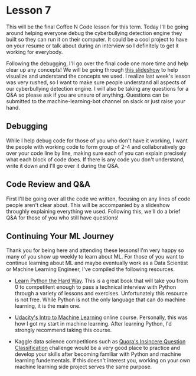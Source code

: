 # Lesson 7

This will be the final Coffee N Code lesson for this term. Today I'll be going around helping everyone debug the cyberbullying detection engine they built so they can run it on their computer. It could be a cool project to have on your resume or talk about during an interview so I definitely to get it working for everybody. 

Following the debugging, I'll go over the final code one more time and help clear up any concepts! We will be going through [this slideshow](https://docs.google.com/presentation/d/1uVqrmI_sfsbPCLZ8EOGanNYvUeCE_e0FgVxZBYvfZSk/edit?usp=sharing) to help visualize and understand the concepts we used. I realize last week's lesson was very rushed, so I want to make sure people understand all aspects of our cyberbullying detection engine. I will also be taking any questions for a Q&A so please ask if you are unsure of anything. Questions can be submitted to the machine-learning-bot channel on slack or just raise your hand.

## Debugging

While I help debug code for those of you who don't have it working, I want the people with working code to form group of 2-4 and collaboratively go over your code line by line, making sure each of you can explain precisely what each block of code does. If there is any code you don't understand, write it down and I'll go over it during the Q&A.

## Code Review and Q&A

First I'll be going over all the code we written, focusing on any lines of code people aren't clear about. This will be accompanied by a slideshow throughly explaining everything we used. Following this, we'll do a brief Q&A for those of you who still have questions!


## Continuing Your ML Journey

Thank you for being here and attending these lessons! I'm very happy so many of you show up weekly to learn about ML. For those of you want to continue learning about ML and maybe eventually work as a Data Scientist or Machine Learning Engineer, I've compiled the following resources.

- [Learn Python the Hard Way](https://learnpythonthehardway.org/). This is a great book that will take you from 0 to competitent enough to pass a technical interview with Python through a variety of lessons and exercises. Unfortunately this resource is not free. While Python is not the only language that can do machine learning, it is the main one.

- [Udacity's Intro to Machine Learning](https://www.udacity.com/course/intro-to-machine-learning--ud120) online course. Personally, this was how I got my start in machine learning. After learning Python, I'd strongly recommend taking this course.

- Kaggle data science competitions such as [Quora's Insincere Question Classification](https://www.kaggle.com/c/quora-insincere-questions-classification/discussion) challenge would be a very good place to practice and develop your skills after becoming familiar with Python and machine learning fundementals. If this doesn't interest you, working on your own machine learning side project serves the same purpose.

